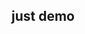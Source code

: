 ## just demo

<!--
core.excludesfile=~/.gitignore
user.name=卓月
user.email=zhuoyue@tongbanjie.com
alias.st=status -sb
alias.ci=commit
alias.co=checkout
alias.br=branch
alias.sl=log --pretty=format:'%Cgreen%<(18,trunc)%ai%x08%x08%Creset %C(yellow)%h%Creset %Cred%an%Creset - %s %C(auto)%d%Creset'
alias.sp=log --pretty=format:'%C(yellow)%ai%Creset %Cgreen%h%Creset %Cred%an%Creset - %s%n			  %Cblue%p%Creset'
alias.di=difftool
alias.p=push
diff.tool=vimdiff
difftool.diffmerge.cmd=diffmerge "$LOCAL" "$REMOTE"
merge.tool=vimdiff
mergetool.diffmerge.cmd=diffmerge --merge --result="$MERGED" "$LOCAL" "$(if test -f "$BASE"; then echo "$BASE"; else echo "$LOCAL"; fi)" "$REMOTE"
mergetool.diffmerge.trustexitcode=true
difftool.sourcetree.cmd=opendiff "$LOCAL" "$REMOTE"
difftool.sourcetree.path=
mergetool.sourcetree.cmd=/Applications/SourceTree.app/Contents/Resources/opendiff-w.sh "$LOCAL" "$REMOTE" -ancestor "$BASE" -merge "$MERGED"
mergetool.sourcetree.trustexitcode=true
push.default=simple -->